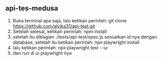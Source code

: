 ﻿## api-tes-medusa
1. Buka terminal apa saja, lalu ketikan perintah: git clone https://github.com/alvika31/api-test.git
2. Setelah selesai, ketikan perintah: npm install
3. setelah itu dibagian ./tests/api-test/spec.js sesuaikan id nya dengan database, setelah itu ketikan perintah: npx playwright install
4. lalu ketikan perintah: npx playwright test --ui
5. dan run di ui playwright nya
